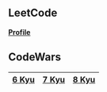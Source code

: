 ## LeetCode
[**Profile**](https://leetcode.com/jrj-sys/) 

## CodeWars
|[6 Kyu]()|[7 Kyu]()|[8 Kyu](https://github.com/jrj-sys/algos/tree/main/JS/8%20Kyu)|
|---|---|---|




